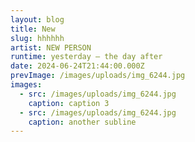 ```yaml
---
layout: blog
title: New
slug: hhhhhh
artist: NEW PERSON
runtime: yesterday – the day after
date: 2024-06-24T21:44:00.000Z
prevImage: /images/uploads/img_6244.jpg
images:
  - src: /images/uploads/img_6244.jpg
    caption: caption 3
  - src: /images/uploads/img_6244.jpg
    caption: another subline
---
```

